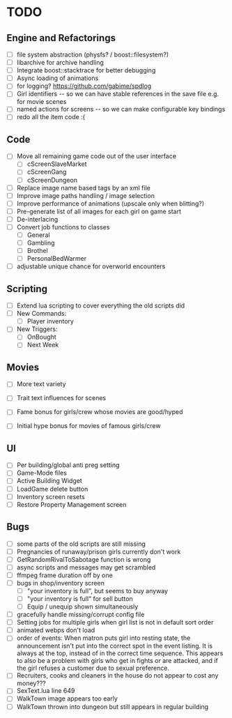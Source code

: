 # TODO
## Engine and Refactorings
* [ ] file system abstraction (physfs? / boost::filesystem?)
* [ ] libarchive for archive handling
* [ ] Integrate boost::stacktrace for better debugging
* [ ] Async loading of animations
* [ ] for logging? https://github.com/gabime/spdlog
* [ ] Girl identifiers -- so we can have stable references in the save file e.g. for movie scenes
* [ ] named actions for screens -- so we can make configurable key bindings
* [ ] redo all the item code :( 

## Code
* [ ] Move all remaining game code out of the user interface
  - [ ] cScreenSlaveMarket
  - [ ] cScreenGang 
  - [ ] cScreenDungeon
* [ ] Replace image name based tags by an xml file
* [ ] Improve image paths handling / image selection
* [ ] Improve performance of animations (upscale only when blitting?)
* [ ] Pre-generate list of all images for each girl on game start
* [ ] De-interlacing
* [ ] Convert job functions to classes
  - [ ] General
  - [ ] Gambling
  - [ ] Brothel
  - [ ] PersonalBedWarmer
* [ ] adjustable unique chance for overworld encounters

## Scripting
* [ ] Extend lua scripting to cover everything the old scripts did
* [ ] New Commands:
  - [ ] Player inventory
* [ ] New Triggers:
  - [ ] OnBought
  - [ ] Next Week
  
## Movies
* [ ] More text variety
* [ ] Trait text influences for scenes
* [ ] Fame bonus for girls/crew whose movies are good/hyped
* [ ] Initial hype bonus for movies of famous girls/crew


## UI
* [ ] Per building/global anti preg setting
* [ ] Game-Mode files
* [ ] Active Building Widget
* [ ] LoadGame delete button
* [ ] Inventory screen resets
* [ ] Restore Property Management screen

## Bugs
* [ ] some parts of the old scripts are still missing
* [ ] Pregnancies of runaway/prison girls currently don't work
* [ ] GetRandomRivalToSabotage function is wrong
* [ ] async scripts and messages may get scrambled
* [ ] ffmpeg frame duration off by one
* [ ] bugs in shop/inventory screen
  - [ ] "your inventory is full", but seems to buy anyway
  - [ ] "your inventory is full" for sell button
  - [ ] Equip / unequip shown simultaneously
* [ ] gracefully handle missing/corrupt config file
* [ ] Setting jobs for multiple girls when girl list is not in default sort order
* [ ] animated webps don't load
* [ ] order of events:
  When matron puts girl into resting state, 
  the announcement isn't put into the correct spot in the event listing. 
  It is always at the top, instead of in the correct time sequence. 
  This appears to also be a problem with girls who get in fights or are attacked, 
  and if the girl refuses a customer due to sexual preference.
* [ ] Recruiters, cooks and cleaners in the house do not appear to cost any money???
* [ ] SexText.lua line 649
* [ ] WalkTown image appears too early
* [ ] WalkTown thrown into dungeon but still appears in regular building